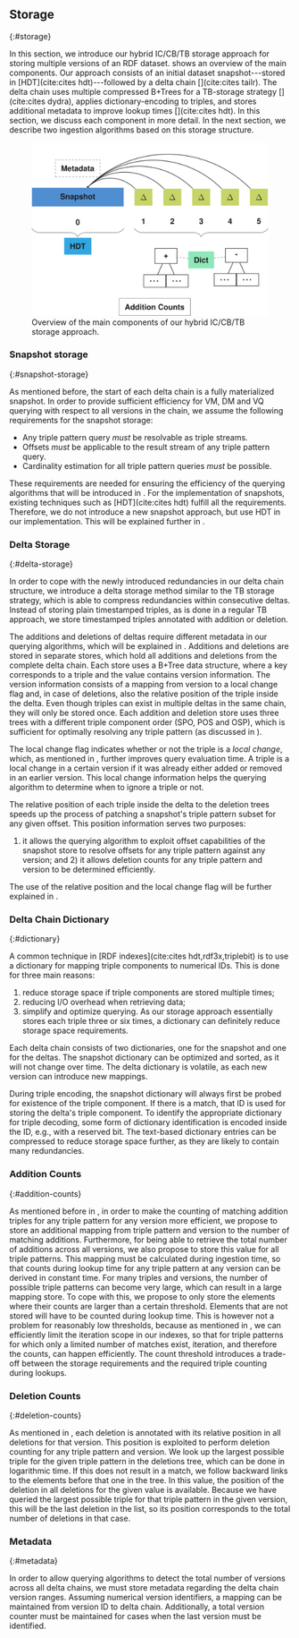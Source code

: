 ## Storage
{:#storage}

In this section, we introduce our hybrid IC/CB/TB storage approach for storing multiple versions of an RDF dataset.
[](#storage-overview) shows an overview of the main components.
Our approach consists of an initial dataset snapshot---stored in [HDT](cite:cites hdt)---followed by a delta chain [](cite:cites tailr).
The delta chain uses multiple compressed B+Trees for a TB-storage strategy [](cite:cites dydra),
applies dictionary-encoding to triples, and
stores additional metadata to improve lookup times [](cite:cites hdt).
In this section, we discuss each component in more detail.
In the next section, we describe two ingestion algorithms based on this storage structure.

<figure id="storage-overview">
<img src="img/storage-overview.svg" alt="[storage overview]">
<figcaption markdown="block">
Overview of the main components of our hybrid IC/CB/TB storage approach.
</figcaption>
</figure>

### Snapshot storage
{:#snapshot-storage}

As mentioned before, the start of each delta chain is a fully materialized snapshot.
In order to provide sufficient efficiency for VM, DM and VQ querying with respect to all versions in the chain,
we assume the following requirements for the snapshot storage:

- Any triple pattern query _must_ be resolvable as triple streams.
- Offsets _must_ be applicable to the result stream of any triple pattern query.
- Cardinality estimation for all triple pattern queries _must_ be possible.

These requirements are needed for ensuring the efficiency of the querying algorithms that will be introduced in [](#querying).
For the implementation of snapshots,
existing techniques such as [HDT](cite:cites hdt) fulfill all the requirements.
Therefore,
we do not introduce a new snapshot approach, but use HDT in our implementation.
This will be explained further in [](#implementation).

### Delta Storage
{:#delta-storage}

In order to cope with the newly introduced redundancies in our delta chain structure,
we introduce a delta storage method similar to the TB storage strategy,
which is able to compress redundancies within consecutive deltas.
Instead of storing plain timestamped triples, as is done in a regular TB approach,
we store timestamped triples annotated with addition or deletion.

The additions and deletions of deltas require different metadata in our querying algorithms,
which will be explained in [](#querying).
Additions and deletions are stored in separate stores,
which hold all additions and deletions from the complete delta chain.
Each store uses a B+Tree data structure,
where a key corresponds to a triple and the value contains version information.
The version information consists of a mapping from version to a local change flag and, in case of deletions, also the relative position of the triple inside the delta.
Even though triples can exist in multiple deltas in the same chain,
they will only be stored once.
Each addition and deletion store uses three trees with a different triple component order (SPO, POS and OSP),
which is sufficient for optimally resolving any triple pattern (as discussed in [](#indexes)).

The local change flag indicates whether or not the triple is a _local change_, which, as mentioned in [](#local-changes), further improves query evaluation time.
A triple is a local change in a certain version if it was already either added or removed in an earlier version.
This local change information helps the querying algorithm to determine when to ignore a triple or not.

The relative position of each triple inside the delta to the deletion trees speeds up the process of patching a snapshot's triple pattern subset for any given offset.
This position information serves two purposes:
1) it allows the querying algorithm to exploit offset capabilities of the snapshot store
to resolve offsets for any triple pattern against any version;
and 2) it allows deletion counts for any triple pattern and version to be determined efficiently.

The use of the relative position and the local change flag will be further explained in [](#querying).

### Delta Chain Dictionary
{:#dictionary}

A common technique in [RDF indexes](cite:cites hdt,rdf3x,triplebit) is to use a dictionary for mapping triple components to numerical IDs.
This is done for three main reasons:
1) reduce storage space if triple components are stored multiple times;
2) reducing I/O overhead when retrieving data;
3) simplify and optimize querying.
As our storage approach essentially stores each triple three or six times,
a dictionary can definitely reduce storage space requirements.

Each delta chain consists of two dictionaries, one for the snapshot and one for the deltas.
The snapshot dictionary can be optimized and sorted, as it will not change over time.
The delta dictionary is volatile, as each new version can introduce new mappings.

During triple encoding, the snapshot dictionary will always first be probed for existence of the triple component.
If there is a match, that ID is used for storing the delta's triple component.
To identify the appropriate dictionary for triple decoding,
some form of dictionary identification is encoded inside the ID, e.g., with a reserved bit.
The text-based dictionary entries can be compressed to reduce storage space further, as they are likely to contain many redundancies.

### Addition Counts
{:#addition-counts}

As mentioned before in [](#addition-deletion-counts),
in order to make the counting of matching addition triples for any triple pattern for any version more efficient,
we propose to store an additional mapping from triple pattern and version to the number of matching additions.
Furthermore, for being able to retrieve the total number of additions across all versions,
we also propose to store this value for all triple patterns.
This mapping must be calculated during ingestion time, so that counts during lookup time for any triple pattern
at any version can be derived in constant time.
For many triples and versions, the number of possible triple patterns can become very large,
which can result in a large mapping store.
To cope with this, we propose to only store the elements where their counts are larger than a certain threshold.
Elements that are not stored will have to be counted during lookup time.
This is however not a problem for reasonably low thresholds,
because as mentioned in [](#addition-deletion-counts),
we can efficiently limit the iteration scope in our indexes,
so that for triple patterns for which only a limited number of matches exist,
iteration, and therefore the counts, can happen efficiently.
The count threshold introduces a trade-off between the storage requirements and the required triple counting during lookups.

### Deletion Counts
{:#deletion-counts}

As mentioned in [](#delta-storage), each deletion is annotated with its relative position in all deletions for that version.
This position is exploited to perform deletion counting for any triple pattern and version.
We look up the largest possible triple for the given triple pattern in the deletions tree,
which can be done in logarithmic time.
If this does not result in a match, we follow backward links to the elements before that one in the tree.
In this value, the position of the deletion in all deletions for the given value is available.
Because we have queried the largest possible triple for that triple pattern in the given version,
this will be the last deletion in the list, so its position corresponds to the total number of deletions in that case.

### Metadata
{:#metadata}

In order to allow querying algorithms to detect the total number of versions across all delta chains,
we must store metadata regarding the delta chain version ranges.
Assuming numerical version identifiers, a mapping can be maintained from version ID to delta chain.
Additionally, a total version counter must be maintained for cases when the last version must be identified.
